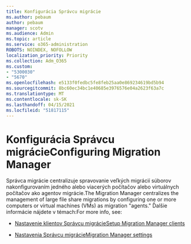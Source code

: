 ```yaml
---
title: Konfigurácia Správcu migrácie
ms.author: pebaum
author: pebaum
manager: scotv
ms.audience: Admin
ms.topic: article
ms.service: o365-administration
ROBOTS: NOINDEX, NOFOLLOW
localization_priority: Priority
ms.collection: Adm_O365
ms.custom:
- "5300030"
- "5670"
ms.openlocfilehash: e5133f0fedbc5fe8feb25aa0e869234619bd5b94
ms.sourcegitcommit: 8bc60ec34bc1e40685e3976576e04a2623f63a7c
ms.translationtype: MT
ms.contentlocale: sk-SK
ms.lasthandoff: 04/15/2021
ms.locfileid: "51817115"
---
```

# <a name="configuring-migration-manager"></a><span data-ttu-id="5a5ef-102">Konfigurácia Správcu migrácie</span><span class="sxs-lookup"><span data-stu-id="5a5ef-102">Configuring Migration Manager</span></span>

<span data-ttu-id="5a5ef-103">Správca migrácie centralizuje spravovanie veľkých migrácií súborov nakonfigurovaním jedného alebo viacerých počítačov alebo virtuálnych počítačov ako agentov migrácie.</span><span class="sxs-lookup"><span data-stu-id="5a5ef-103">The Migration Manager centralizes the management of large file share migrations by configuring one or more computers or virtual machines (VMs) as migration "agents."</span></span> <span data-ttu-id="5a5ef-104">Ďalšie informácie nájdete v témach:</span><span class="sxs-lookup"><span data-stu-id="5a5ef-104">For more info, see:</span></span>

- [<span data-ttu-id="5a5ef-105">Nastavenie klientov Správcu migrácie</span><span class="sxs-lookup"><span data-stu-id="5a5ef-105">Setup Migration Manager clients</span></span>](https://docs.microsoft.com/sharepointmigration/mm-setup-clients)

- [<span data-ttu-id="5a5ef-106">Nastavenia Správcu migrácie</span><span class="sxs-lookup"><span data-stu-id="5a5ef-106">Migration Manager settings</span></span>](https://docs.microsoft.com/sharepointmigration/mm-settings)
